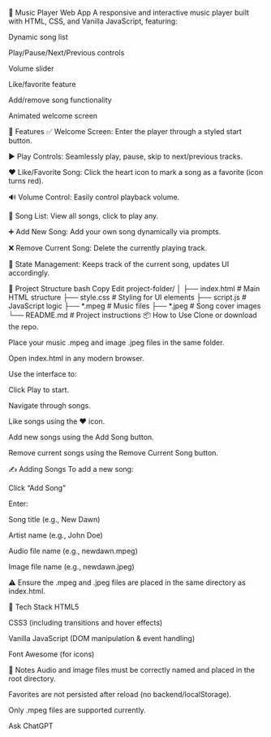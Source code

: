 🎵 Music Player Web App
A responsive and interactive music player built with HTML, CSS, and Vanilla JavaScript, featuring:

Dynamic song list

Play/Pause/Next/Previous controls

Volume slider

Like/favorite feature

Add/remove song functionality

Animated welcome screen

🚀 Features
✅ Welcome Screen: Enter the player through a styled start button.

▶️ Play Controls: Seamlessly play, pause, skip to next/previous tracks.

❤️ Like/Favorite Song: Click the heart icon to mark a song as a favorite (icon turns red).

🔊 Volume Control: Easily control playback volume.

🧾 Song List: View all songs, click to play any.

➕ Add New Song: Add your own song dynamically via prompts.

❌ Remove Current Song: Delete the currently playing track.

🧠 State Management: Keeps track of the current song, updates UI accordingly.

📁 Project Structure
bash
Copy
Edit
project-folder/
│
├── index.html         # Main HTML structure
├── style.css          # Styling for UI elements
├── script.js          # JavaScript logic
├── *.mpeg             # Music files
├── *.jpeg             # Song cover images
└── README.md          # Project instructions
📦 How to Use
Clone or download the repo.

Place your music .mpeg and image .jpeg files in the same folder.

Open index.html in any modern browser.

Use the interface to:

Click Play to start.

Navigate through songs.

Like songs using the ❤️ icon.

Add new songs using the Add Song button.

Remove current songs using the Remove Current Song button.

✍️ Adding Songs
To add a new song:

Click “Add Song”

Enter:

Song title (e.g., New Dawn)

Artist name (e.g., John Doe)

Audio file name (e.g., newdawn.mpeg)

Image file name (e.g., newdawn.jpeg)

⚠️ Ensure the .mpeg and .jpeg files are placed in the same directory as index.html.

🎨 Tech Stack
HTML5

CSS3 (including transitions and hover effects)

Vanilla JavaScript (DOM manipulation & event handling)

Font Awesome (for icons)

📌 Notes
Audio and image files must be correctly named and placed in the root directory.

Favorites are not persisted after reload (no backend/localStorage).

Only .mpeg files are supported currently.










Ask ChatGPT
